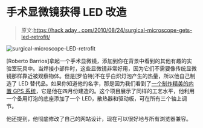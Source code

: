 # 手术显微镜获得 LED 改造

> 原文:[https://hack aday . com/2010/08/24/surgical-microscope-gets-led-retrofit/](https://hackaday.com/2010/08/24/surgical-microscope-gets-led-retrofit/)

![](../Images/937cf403a10cce03a31d8e2fee12044b.png "surgical-microscope-LED-retrofit")

[Roberto Barrios]拿起一个手术显微镜，添加到你在背景中看到的其他有趣的实验室玩具中。当焊接小部件时，这些显微镜非常好用，因为它们不需要像传统显微镜那样靠近被观察物体。但是[罗伯特]不在乎白炽灯泡产生的热量，所以他自己制造了 LED 替代品。如果你知道他的名字，那是因为我们看到了[一个制作精美的内置 GPS 系统](http://hackaday.com/2010/04/20/gps-embedded-in-visor/)，它是他在四月份建造的。这个项目展示了同样的工艺水平，他利用一个备用灯泡的底座添加了一个 LED，散热器和驱动板，可在所有三个轴上调节。

他还提到，他彻底修改了自己的网站设计，现在可以很好地与所有浏览器兼容。